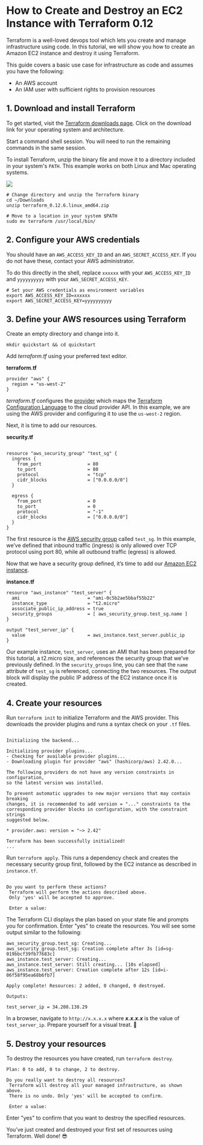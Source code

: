 # How to Create and Destroy an EC2 Instance with Terraform 0.12

Terraform is a well-loved devops tool which lets you create and manage infrastructure using code. In this tutorial, we will show you how to create an Amazon EC2 instance and destroy it using Terraform.

This guide covers a basic use case for infrastructure as code and assumes you have the following:
- An AWS account
- An IAM user with sufficient rights to provision resources

## 1. Download and install Terraform

To get started, visit the [Terraform downloads page](https://www.terraform.io/downloads.html). Click on the download link for your operating system and architecture.

Start a command shell session. You will need to run the remaining commands in the same session.

To install Terraform, unzip the binary file and move it to a directory included in your system's `PATH`. This example works on both Linux and Mac operating systems.

<a href="https://asciinema.org/a/Ra8UnDdQhCbFYjkzkcb4ikrrG?t=5" target="_blank"><img src="https://asciinema.org/a/Ra8UnDdQhCbFYjkzkcb4ikrrG.svg" /></a>

```
# Change directory and unzip the Terraform binary
cd ~/Downloads
unzip terraform_0.12.6.linux_amd64.zip

# Move to a location in your system $PATH
sudo mv terraform /usr/local/bin/
```

## 2. Configure your AWS credentials

You should have an  `AWS_ACCESS_KEY_ID` and an `AWS_SECRET_ACCESS_KEY`. If you do not have these, contact your AWS administrator.

To do this directly in the shell, replace `xxxxxx` with your `AWS_ACCESS_KEY_ID` and `yyyyyyyyyy` with your `AWS_SECRET_ACCESS_KEY`.

```
# Set your AWS credentials as environment variables
export AWS_ACCESS_KEY_ID=xxxxxx
export AWS_SECRET_ACCESS_KEY=yyyyyyyyyy
```

## 3. Define your AWS resources using Terraform

Create an empty directory and change into it. 

`mkdir quickstart && cd quickstart`

Add _terraform.tf_ using your preferred text editor.

**terraform.tf**
```
provider "aws" {
  region = "us-west-2"
}
```

_terraform.tf_ configures the [provider](https://www.terraform.io/docs/providers/index.html) which maps the [Terraform Configuration Language](https://www.terraform.io/docs/configuration/index.html) to the cloud provider API. In this example, we are using the AWS provider and configuring it to use the `us-west-2` region.

Next, it is time to add our resources. 


**security.tf**
```

resource "aws_security_group" "test_sg" {
  ingress {
    from_port                 = 80
    to_port                   = 80
    protocol                  = "tcp"
    cidr_blocks               = ["0.0.0.0/0"]
  }

  egress {
    from_port                 = 0
    to_port                   = 0
    protocol                  = "-1"
    cidr_blocks               = ["0.0.0.0/0"]
  }
}
```

The first resource is the [AWS security group](https://docs.aws.amazon.com/AWSEC2/latest/UserGuide/ec2-security-groups.html) called `test_sg`. In this example, we’ve defined that inbound traffic (ingress) is only allowed over TCP protocol using port 80, while all outbound traffic (egress) is allowed.

Now that we have a security group defined, it’s time to add our [Amazon EC2 instance](https://aws.amazon.com/ec2/). 

**instance.tf**
```
resource "aws_instance" "test_server" {
  ami                         = "ami-0c5b2ae5bbaf55b22"
  instance_type               = "t2.micro"
  associate_public_ip_address = true
  security_groups             = [ aws_security_group.test_sg.name ]
}

output "test_server_ip" {
  value                       = aws_instance.test_server.public_ip
}
```

Our example instance, `test_server`, uses an AMI that has been prepared for this tutorial, a t2.micro size, and references the security group that we’ve previously defined. In the `security_groups` line, you can see that the `name` attribute of `test_sg` is referenced, connecting the two resources. The output block will display the public IP address of the EC2 instance once it is created.

## 4. Create your resources

Run `terraform init` to initialize Terraform and the AWS provider. This downloads the provider plugins and runs a syntax check on your `.tf` files.

```

Initializing the backend...

Initializing provider plugins...
- Checking for available provider plugins...
- Downloading plugin for provider "aws" (hashicorp/aws) 2.42.0...

The following providers do not have any version constraints in configuration,
so the latest version was installed.

To prevent automatic upgrades to new major versions that may contain breaking
changes, it is recommended to add version = "..." constraints to the
corresponding provider blocks in configuration, with the constraint strings
suggested below.

* provider.aws: version = "~> 2.42"

Terraform has been successfully initialized!
...
```

Run `terraform apply`. This runs a dependency check and creates the necessary security group first, followed by the EC2 instance as described in `instance.tf`.

```

Do you want to perform these actions?
 Terraform will perform the actions described above.
 Only 'yes' will be accepted to approve.

 Enter a value: 
```
The Terraform CLI displays the plan based on your state file and prompts you for confirmation. Enter "yes" to create the resources. You will see some output similar to the following:

```
aws_security_group.test_sg: Creating...
aws_security_group.test_sg: Creation complete after 3s [id=sg-019bbcf39fb77683c]
aws_instance.test_server: Creating...
aws_instance.test_server: Still creating... [10s elapsed]
aws_instance.test_server: Creation complete after 12s [id=i-06f58f95ea68b6fb7]

Apply complete! Resources: 2 added, 0 changed, 0 destroyed.

Outputs:

test_server_ip = 34.208.138.29
```

In a browser, navigate to `http://x.x.x.x` where ***x.x.x.x*** is the value of `test_server_ip`.
Prepare yourself for a visual treat. 🐻

## 5. Destroy your resources

To destroy the resources you have created, run `terraform destroy`.

```
Plan: 0 to add, 0 to change, 2 to destroy.

Do you really want to destroy all resources?
 Terraform will destroy all your managed infrastructure, as shown above.
 There is no undo. Only 'yes' will be accepted to confirm.

 Enter a value: 
```

Enter "yes" to confirm that you want to destroy the specified resources.

You’ve just created and destroyed your first set of resources using Terraform. Well done! 😎
